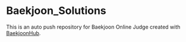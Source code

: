 # Baekjoon_Solutions
This is an auto push repository for Baekjoon Online Judge created with [BaekjoonHub](https://github.com/BaekjoonHub/BaekjoonHub).
